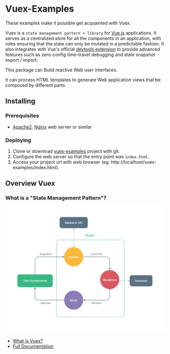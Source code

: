 # Vuex-Examples

These examples make it possible get acquainted with  Vuex.

Vuex is a `state management pattern + library` for [Vue.js](http://vuejs.org/) applications. 
It serves as a centralized store for all the components in an application, 
with rules ensuring that the state can only be mutated in a predictable fashion. 
It also integrates with Vue's official [devtools extension](https://github.com/vuejs/vue-devtools) to provide advanced 
features such as zero-config time-travel debugging and state snapshot export / import.

This package can Build reactive Web user interfaces.

It can process HTML templates to generate Web application views that be composed by different parts.

## Installing

### Prerequisites

- [Apache2](https://httpd.apache.org/download.cgi), [Nginx](http://nginx.org/en/) web server or similar

### Deploying

1. Clone or download [vuex-examples](https://github.com/bsa-git/vuex-examples/) project with git.
2. Configure the web server so that the entry point was `index.html`.
3. Access your project url with web browser (eg. http://localhost/vuex-examples/index.html).

## Overview Vuex

### What is a "State Management Pattern"? 

![vuex](app/img/vuex.png)

* [What is Vuex?](http://vuex.vuejs.org/en/intro.html)
* [Full Documentation](http://vuex.vuejs.org/)
